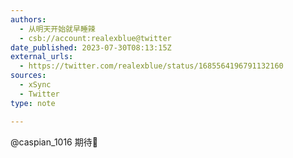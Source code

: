 ```yaml
---
authors:
  - 从明天开始就早睡辣
  - csb://account:realexblue@twitter
date_published: 2023-07-30T08:13:15Z
external_urls:
  - https://twitter.com/realexblue/status/1685564196791132160
sources:
  - xSync
  - Twitter
type: note

---
```


@caspian_1016 期待🤗